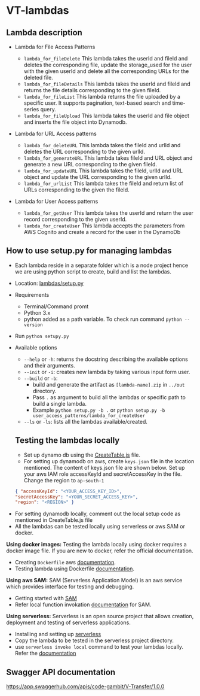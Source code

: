 # VT-lambdas

## Lambda description
- Lambda for File Access Patterns
  - `lambda_for_fileDelete` This lambda takes the userId and fileId and deletes the corresponding file, update the storage_used for the user with the given userId and delete all the corresponding URLs for the deleted file.
  - `lambda_for_fileDetails` This lambda takes the userId and fileId and returns the file details corresponding to the given fileId.
  - `lambda_for_fileList`  This lambda returns the file uploaded by a specific user. It supports pagination, text-based search and time-series query.
  - `lambda_for_fileUpload` This lambda takes the userId and file object and inserts the file object into Dynamodb.

- Lambda for URL Access patterns
    - `lambda_for_deleteURL` This lambda takes the fileId and urlId and deletes the URL corresponding to the given urlId.
    - `lambda_for_generateURL` This lambda takes fileId and URL object and generate a new URL corresponding to the given fileId.
    - `lambda_for_updateURL` This lambda takes the fileld, urlId and URL object and update the URL corresponding to the given urlId.
    - `lambda_for_urlList` This lambda takes the fileId and return list of URLs corresponding to the given the fileId.

 - Lambda for User Access patterns
    - `lambda_for_getUser` This lambda takes the userId and return the user record corresponding to the given userId.
    - `lambda_for_createUser` This lambda accepts the parameters from AWS Cognito and create a record for the user in the DynamoDb

## How to use setup.py for managing lambdas

- Each lambda reside in a separate folder which is a node project hence we are using python script to create, build and list the lambdas.
- Location: [lambdas/setup.py](/lambdas/setup.py)
- Requirements
  - Terminal/Command promt
  - Python 3.x
  - python added as a path variable. To check run command `python --version`
- Run `python setupy.py`
- Available options

  - `--help` or `-h`: returns the docstring describing the available options and their arguments.
  - `--init` or `-i`: creates new lambda by taking various input form user.
  - `--build` or `-b`:
    - build and generate the artifact as `[lambda-name].zip` in `../out` directory.
    - Pass `.` as argument to build all the lambdas or specific path to build a single lambda.
    - Example `python setup.py -b .` or `python setup.py -b user_access_patterns/lambda_for_createUser`
  - `--ls` or `-ls`: lists all the lambdas available/created.

  ## Testing the lambdas locally

  - Set up dynamo db using the [CreateTable.js](/DynamoDB/CreateTable.js) file.
  - For setting up dynamodb on aws, create `keys.json` file in the location mentioned. The content of keys.json file are shown below. Set up your aws IAM role accessKeyId and secretAccessKey in the file. Change the region to `ap-south-1`

  ```JSON
  { "accessKeyId": "<YOUR_ACCESS_KEY_ID>",
  "secretAccessKey": "<YOUR_SECRET_ACCESS_KEY>",
  "region": "<REGION>" }
  ```

* For setting dynamodb locally, comment out the local setup code as mentioned in CreateTable.js file
* All the lambdas can be tested locally using serverless or aws SAM or docker.

**Using docker images:**
Testing the lambda locally using docker requires a docker image file. If you are new to docker, refer the official documentation.

- Creating `Dockerfile` aws [documentation](https://docs.aws.amazon.com/lambda/latest/dg/images-create.html).
- Testing lambda using Dockerfile [documentation](https://docs.aws.amazon.com/lambda/latest/dg/images-test.html).

**Using aws SAM:**
SAM (Serverless Application Model) is an aws service which provides interface for testing and debugging.

- Getting started with [SAM](https://docs.aws.amazon.com/serverless-application-model/latest/developerguide/serverless-getting-started.html)
- Refer local function invokation [documentation](https://docs.aws.amazon.com/serverless-application-model/latest/developerguide/serverless-sam-cli-using-invoke.html) for SAM.

**Using serverless:**
Serverless is an open source project that allows creation, deployment and testing of serverless applications.

- Installing and setting up [serverless](https://www.serverless.com/framework/docs/getting-started/)
- Copy the lambda to be tested in the serverless project directory.
- use `serverless invoke local` command to test your lambdas locally. Refer the [documentation](https://www.serverless.com/framework/docs/providers/aws/cli-reference/invoke-local/)

## Swagger API documentation

https://app.swaggerhub.com/apis/code-gambit/V-Transfer/1.0.0
